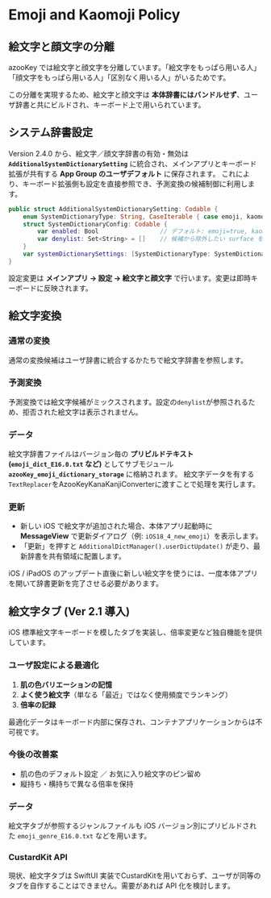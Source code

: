 # Emoji and Kaomoji Policy

## 絵文字と顔文字の分離
azooKey では絵文字と顔文字を分離しています。「絵文字をもっぱら用いる人」「顔文字をもっぱら用いる人」「区別なく用いる人」がいるためです。

この分離を実現するため、絵文字と顔文字は **本体辞書にはバンドルせず**、ユーザ辞書と共にビルドされ、キーボード上で用いられています。

## システム辞書設定
Version 2.4.0 から、絵文字／顔文字辞書の有効・無効は **`AdditionalSystemDictionarySetting`** に統合され、メインアプリとキーボード拡張が共有する **App Group のユーザデフォルト** に保存されます。
これにより、キーボード拡張側も設定を直接参照でき、予測変換の候補制御に利用します。

```swift
public struct AdditionalSystemDictionarySetting: Codable {
    enum SystemDictionaryType: String, CaseIterable { case emoji, kaomoji }
    struct SystemDictionaryConfig: Codable {
        var enabled: Bool                 // デフォルト: emoji=true, kaomoji=false
        var denylist: Set<String> = []    // 候補から除外したい surface を列挙
    }
    var systemDictionarySettings: [SystemDictionaryType: SystemDictionaryConfig]
}
```

設定変更は **メインアプリ → 設定 → 絵文字と顔文字** で行います。変更は即時キーボードに反映されます。

## 絵文字変換

###  通常の変換

通常の変換候補はユーザ辞書に統合するかたちで絵文字辞書を参照します。

### 予測変換

予測変換では絵文字候補がミックスされます。設定の`denylist`が参照されるため、拒否された絵文字は表示されません。

### データ
絵文字辞書ファイルはバージョン毎の **プリビルドテキスト (`emoji_dict_E16.0.txt` など)** としてサブモジュール **`azooKey_emoji_dictionary_storage`** に格納されます。 絵文字データを有する`TextReplacer`をAzooKeyKanaKanjiConverterに渡すことで処理を実行します。

### 更新
* 新しい iOS で絵文字が追加された場合、本体アプリ起動時に **MessageView** で更新ダイアログ（例: `iOS18_4_new_emoji`）を表示します。
* 「更新」を押すと `AdditionalDictManager().userDictUpdate()` が走り、最新辞書を共有領域に配置します。

iOS / iPadOS のアップデート直後に新しい絵文字を使うには、一度本体アプリを開いて辞書更新を完了させる必要があります。

## 絵文字タブ (Ver 2.1 導入)
iOS 標準絵文字キーボードを模したタブを実装し、倍率変更など独自機能を提供しています。

### ユーザ設定による最適化
1. **肌の色バリエーションの記憶**
2. **よく使う絵文字**（単なる「最近」ではなく使用頻度でランキング）
3. **倍率の記録**

最適化データはキーボード内部に保存され、コンテナアプリケーションからは不可視です。

### 今後の改善案

* 肌の色のデフォルト設定 ／ お気に入り絵文字のピン留め  
* 縦持ち・横持ちで異なる倍率を保持

### データ
絵文字タブが参照するジャンルファイルも iOS バージョン別にプリビルドされた `emoji_genre_E16.0.txt` などを用います。

### CustardKit API
現状、絵文字タブは SwiftUI 実装でCustardKitを用いておらず、ユーザが同等のタブを自作することはできません。需要があれば API 化を検討します。
